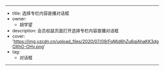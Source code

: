 ---
- title: 选择专栏内容直播对话框
- owner:
  - 胡学望
- description: 会员权益页面打开选择专栏内容直播对话框
- cover: 'https://img.yzcdn.cn/upload_files/2020/07/09/FqMid6hZu6qjAhaKK3dgOXhO-OHv.png'
- tag:
  - 对话框
---
